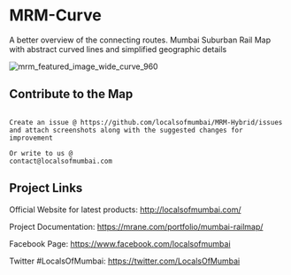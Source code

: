 # MRM-Curve
A better overview of the connecting routes. Mumbai Suburban Rail Map with abstract curved lines and simplified geographic details

![mrm_featured_image_wide_curve_960](https://user-images.githubusercontent.com/9861917/63509728-74aeed80-c4fa-11e9-8f66-9b28703eb75a.jpg)

## Contribute to the Map
```

Create an issue @ https://github.com/localsofmumbai/MRM-Hybrid/issues
and attach screenshots along with the suggested changes for improvement

Or write to us @
contact@localsofmumbai.com

```

## Project Links

Official Website for latest products:
http://localsofmumbai.com/

Project Documentation:
https://mrane.com/portfolio/mumbai-railmap/

Facebook Page:
https://www.facebook.com/localsofmumbai

Twitter #LocalsOfMumbai:
https://twitter.com/LocalsOfMumbai
